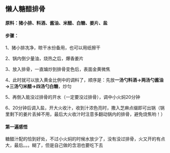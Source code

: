 ## 懒人糖醋排骨

#### 原料：猪小排、料酒、酱油、米醋、白糖、姜片、盐

#### 步骤：

1、猪小排冼净，晾干水份备用，也可以用纸擦干

2、锅内倒少量油，烧热之后，爆香姜片

3、放入排骨，一直煸炒到排骨变色后，表面金黄微焦

4、此时就可以放入黄金比例中的调料了，顺序是：先放**一汤勺料酒→两汤勺酱油→三汤勺米醋→四汤勺白糖**，炒匀

5、再倒入能没过排骨的开水（一定要没过排骨），调中小火焖20分钟

6、20分钟后调入盐，开大火收汁，收到汁浓色亮时，撒入芝麻点缀即可出锅（锅里剩下的姜片丢掉不用，最后大火收汁时注意多翻动锅内的排骨，避免烧焦哟！）

#### 第一遍感悟

糖醋汁配的恰到好处，不过小火焖的时候水放少了，没有没过排骨，火又开的有点大，最后。。。糊了，但是自己做的含泪也要吃下去